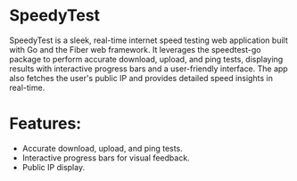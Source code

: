 # SpeedyTest

SpeedyTest is a sleek, real-time internet speed testing web application built with Go and the Fiber web framework. It leverages the speedtest-go package to perform accurate download, upload, and ping tests, displaying results with interactive progress bars and a user-friendly interface. The app also fetches the user's public IP and provides detailed speed insights in real-time.

# Features:
- Accurate download, upload, and ping tests.
- Interactive progress bars for visual feedback.
- Public IP display.
